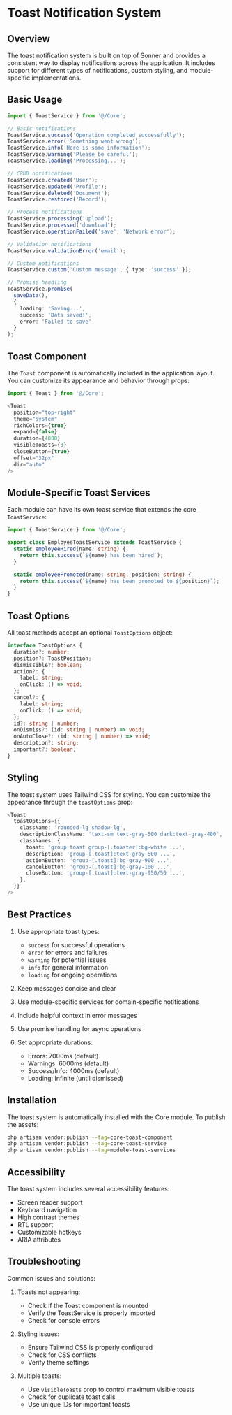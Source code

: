 # Toast Notification System

## Overview

The toast notification system is built on top of Sonner and provides a consistent way to display notifications across the application. It includes support for different types of notifications, custom styling, and module-specific implementations.

## Basic Usage

```typescript
import { ToastService } from '@/Core';

// Basic notifications
ToastService.success('Operation completed successfully');
ToastService.error('Something went wrong');
ToastService.info('Here is some information');
ToastService.warning('Please be careful');
ToastService.loading('Processing...');

// CRUD notifications
ToastService.created('User');
ToastService.updated('Profile');
ToastService.deleted('Document');
ToastService.restored('Record');

// Process notifications
ToastService.processing('upload');
ToastService.processed('download');
ToastService.operationFailed('save', 'Network error');

// Validation notifications
ToastService.validationError('email');

// Custom notifications
ToastService.custom('Custom message', { type: 'success' });

// Promise handling
ToastService.promise(
  saveData(),
  {
    loading: 'Saving...',
    success: 'Data saved!',
    error: 'Failed to save',
  }
);
```

## Toast Component

The `Toast` component is automatically included in the application layout. You can customize its appearance and behavior through props:

```typescript
import { Toast } from '@/Core';

<Toast
  position="top-right"
  theme="system"
  richColors={true}
  expand={false}
  duration={4000}
  visibleToasts={3}
  closeButton={true}
  offset="32px"
  dir="auto"
/>
```

## Module-Specific Toast Services

Each module can have its own toast service that extends the core `ToastService`:

```typescript
import { ToastService } from '@/Core';

export class EmployeeToastService extends ToastService {
  static employeeHired(name: string) {
    return this.success(`${name} has been hired`);
  }

  static employeePromoted(name: string, position: string) {
    return this.success(`${name} has been promoted to ${position}`);
  }
}
```

## Toast Options

All toast methods accept an optional `ToastOptions` object:

```typescript
interface ToastOptions {
  duration?: number;
  position?: ToastPosition;
  dismissible?: boolean;
  action?: {
    label: string;
    onClick: () => void;
  };
  cancel?: {
    label: string;
    onClick: () => void;
  };
  id?: string | number;
  onDismiss?: (id: string | number) => void;
  onAutoClose?: (id: string | number) => void;
  description?: string;
  important?: boolean;
}
```

## Styling

The toast system uses Tailwind CSS for styling. You can customize the appearance through the `toastOptions` prop:

```typescript
<Toast
  toastOptions={{
    className: 'rounded-lg shadow-lg',
    descriptionClassName: 'text-sm text-gray-500 dark:text-gray-400',
    classNames: {
      toast: 'group toast group-[.toaster]:bg-white ...',
      description: 'group-[.toast]:text-gray-500 ...',
      actionButton: 'group-[.toast]:bg-gray-900 ...',
      cancelButton: 'group-[.toast]:bg-gray-100 ...',
      closeButton: 'group-[.toast]:text-gray-950/50 ...',
    },
  }}
/>
```

## Best Practices

1. Use appropriate toast types:
   - `success` for successful operations
   - `error` for errors and failures
   - `warning` for potential issues
   - `info` for general information
   - `loading` for ongoing operations

2. Keep messages concise and clear

3. Use module-specific services for domain-specific notifications

4. Include helpful context in error messages

5. Use promise handling for async operations

6. Set appropriate durations:
   - Errors: 7000ms (default)
   - Warnings: 6000ms (default)
   - Success/Info: 4000ms (default)
   - Loading: Infinite (until dismissed)

## Installation

The toast system is automatically installed with the Core module. To publish the assets:

```bash
php artisan vendor:publish --tag=core-toast-component
php artisan vendor:publish --tag=core-toast-service
php artisan vendor:publish --tag=module-toast-services
```

## Accessibility

The toast system includes several accessibility features:

- Screen reader support
- Keyboard navigation
- High contrast themes
- RTL support
- Customizable hotkeys
- ARIA attributes

## Troubleshooting

Common issues and solutions:

1. Toasts not appearing:
   - Check if the Toast component is mounted
   - Verify the ToastService is properly imported
   - Check for console errors

2. Styling issues:
   - Ensure Tailwind CSS is properly configured
   - Check for CSS conflicts
   - Verify theme settings

3. Multiple toasts:
   - Use `visibleToasts` prop to control maximum visible toasts
   - Check for duplicate toast calls
   - Use unique IDs for important toasts 
